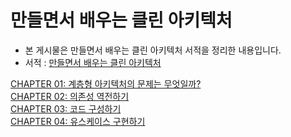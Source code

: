 # 만들면서 배우는 클린 아키텍처

* 본 게시물은 만들면서 배우는 클린 아키텍처 서적을 정리한 내용입니다.
* 서적 : [만들면서 배우는 클린 아키텍처](https://www.yes24.com/Product/Goods/105138479)


[CHAPTER 01: 계층형 아키텍처의 문제는 무엇일까?](https://github.com/parkhanbeen/study/blob/master/clean-architecture-example/src/main/resources/%EC%A0%95%EB%A6%AC/chapter01.md)
<br>
[CHAPTER 02: 의존성 역전하기](https://github.com/parkhanbeen/study/blob/master/clean-architecture-example/src/main/resources/%EC%A0%95%EB%A6%AC/chapter02.md)
<br>
[CHAPTER 03: 코드 구성하기](https://github.com/parkhanbeen/study/blob/master/clean-architecture-example/src/main/resources/%EC%A0%95%EB%A6%AC/chapter03.md)
<br>
[CHAPTER 04: 유스케이스 구현하기](https://github.com/parkhanbeen/study/blob/master/clean-architecture-example/src/main/resources/%EC%A0%95%EB%A6%AC/chapter04.md)
<br>
